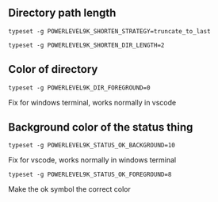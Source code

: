 ## Directory path length

`typeset -g POWERLEVEL9K_SHORTEN_STRATEGY=truncate_to_last`

`typeset -g POWERLEVEL9K_SHORTEN_DIR_LENGTH=2`

## Color of directory

`typeset -g POWERLEVEL9K_DIR_FOREGROUND=0`

Fix for windows terminal, works normally in vscode

## Background color of the status thing

`typeset -g POWERLEVEL9K_STATUS_OK_BACKGROUND=10`

Fix for vscode, works normally in windows terminal

`typeset -g POWERLEVEL9K_STATUS_OK_FOREGROUND=8`

Make the ok symbol the correct color